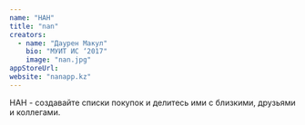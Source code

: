 ```yaml
---
name: "НАН"
title: "nan"
creators:
  - name: "Даурен Макул"
    bio: "МУИТ ИС ‘2017"
    image: "nan.jpg"
appStoreUrl:
website: "nanapp.kz"
---
```


НАН - создавайте списки покупок и делитесь ими с близкими, друзьями и коллегами.
